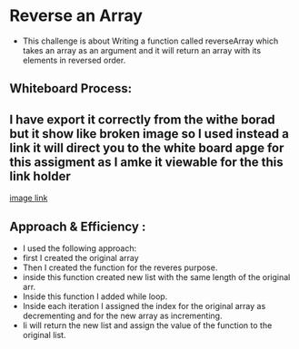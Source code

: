 # Reverse an Array
- This challenge is about Writing a function called reverseArray which takes an array as an argument and it will return an array with its elements in reversed order.

## Whiteboard Process:

## I have export it correctly from the withe borad but it show like broken image so I used instead a link it will direct you to the white board apge for this assigment as I amke it viewable for the this link holder 
[image link]("https://miro.com/app/board/o9J_l5ReNOQ=/")

## Approach & Efficiency :
- I used the following approach:
- first I created the original array
- Then I created the function for the reveres purpose.
- inside this function created new list with the same length of the original arr.
- Inside this function I added while loop.
- Inside each iteration I assigned the index for the original array as decrementing and for the new array as incrementing.
- Ii will return the new list and assign the value of the function to the original list.